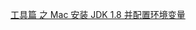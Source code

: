 
[工具篇 之 Mac 安装 JDK 1.8 并配置环境变量](https://blog.51cto.com/u_13346181/5842082?u_atoken=6365fcb6-1550-4b15-8a83-de6a976be8ce&u_asession=01zj5JlII1Yof7gzP-VFSRFOCg_Tq8Fdddv7rBCz5aGZb4QeHI0UYyU63Ggx2cE-0pX0KNBwm7Lovlpxjd_P_q4JsKWYrT3W_NKPr8w6oU7K_4Oj84T1tj52fyMSJ2MTkqavDWZDz_lFG2gxwZMUwvEWBkFo3NEHBv0PZUm6pbxQU&u_asig=05jktCVucw3EgtT3SWWXUIFXVSgB7sDj-r-ZS-mCq2cXzT-0WMyPfK5VggDv84bs8un6QGfIByzYOZ8PQxBgCOGFzUOilQ2pZpF-2YDM2iS4xgzWT8m0kIcOarytYpVSeScF5te5lConC45RDIsyBKsFa1pvj2bcKktu9iktthbEn9JS7q8ZD7Xtz2Ly-b0kmuyAKRFSVJkkdwVUnyHAIJzcids3gNp0R0K0v1vqXdvhVEppfxGvrMJAFeQZm0u-GrLadE6WpFxfUh64p7EHMEX-3h9VXwMyh6PgyDIVSG1W-08JBGHnqfpqAnmzwfvEv6ZcUUY4o9-zDPaoYelmMDs4MdDGAT_Blx4721sSbZZTjdYK_WMvpnzYE5_81cd7W4mWspDxyAEEo4kbsryBKb9Q&u_aref=fXj0zqw%2BfwkYpQNvKIhTL16hzjQ%3D)

